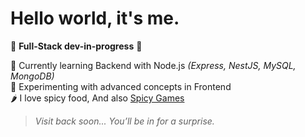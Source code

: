 #  Hello world, it's me.

🚧 **Full-Stack dev-in-progress** 🚧

🧠 Currently learning Backend with Node.js *(Express, NestJS, MySQL, MongoDB)*  
🎯 Experimenting with advanced concepts in Frontend  
🌶️ I love spicy food, And also [Spicy Games](https://github.com/Boltawy/Spicy-Tower)

> _Visit back soon... You’ll be in for a surprise._
<!--
**Boltawy/Boltawy** is a ✨ _special_ ✨ repository because its `README.md` (this file) appears on your GitHub profile.

Here are some ideas to get you started:

- 🔭 I’m currently working on ...
- 🌱 I’m currently learning ...
- 👯 I’m looking to collaborate on ...
- 🤔 I’m looking for help with ...
- 💬 Ask me about ...
- 📫 How to reach me: ...
- 😄 Pronouns: ...
- ⚡ Fun fact: ...
-->
